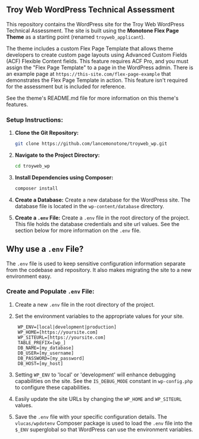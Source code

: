 ## Troy Web WordPress Technical Assessment

This repository contains the WordPress site for the Troy Web WordPress Technical Assessment. 
The site is built using the **Monotone Flex Page Theme** as a starting point (renamed `troyweb_applicant`). 

The theme includes a custom Flex Page Template that allows theme developers to create custom page layouts using 
Advanced Custom Fields (ACF) Flexible Content fields. This feature requires ACF Pro, and you must 
assign the "Flex Page Template" to a page in the WordPress admin. There is an example page at 
`https://this-site.com/flex-page-example` that demonstrates the Flex Page Template in action. This feature isn't required for the assessment but is included for reference.

See the theme's README.md file for more information on this theme's features.

### Setup Instructions:

1. **Clone the Git Repository:**
   ```bash
   git clone https://github.com/lancemonotone/troyweb_wp.git
   ```
   
1. **Navigate to the Project Directory:**
   ```bash
   cd troyweb_wp
   ```
   
1. **Install Dependencies using Composer:**
   ```bash
   composer install
   ```

1. **Create a Database:**
    Create a new database for the WordPress site. The database file is located in the `wp-content/database` directory.


5. **Create a `.env` File:**
   Create a `.env` file in the root directory of the project. This file holds the database credentials and site url values. See the section below for more information on the `.env` file.

## Why use a `.env` File?
The `.env` file is used to keep sensitive configuration information separate from the codebase and repository. It also makes migrating the site to a new environment easy.

### Create and Populate `.env` File:
1. Create a new `.env` file in the root directory of the project.
2. Set the environment variables to the appropriate values for your site. 

   ```plaintext
    WP_ENV=[local|development|production]
    WP_HOME=[https://yoursite.com]
    WP_SITEURL=[https://yoursite.com]
    TABLE_PREFIX=[wp_]
    DB_NAME=[my_database]
    DB_USER=[my_username]
    DB_PASSWORD=[my_password]
    DB_HOST=[my_host]
   ```

3. Setting `WP_ENV` to 'local' or 'development' will enhance debugging capabilities on the site. See the `IS_DEBUG_MODE` constant in `wp-config.php` to configure these capabilities.
4. Easily update the site URLs by changing the `WP_HOME` and `WP_SITEURL` values.
5. Save the `.env` file with your specific configuration details. The `vlucas/wpdotenv` Composer package is used to load the `.env` file into the `$_ENV` superglobal so that WordPress can use the environment variables.
